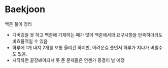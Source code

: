 # Baekjoon
백준 풀이 정리

 - 디버깅을 못 하고 백준에 기재하는 때가 많아 백준에서의 요구사항을 만족하더라도 비효율적일 수 있음
 - 하루에 1개 내지 2개를 보통 올리긴 하지만, 어려운걸 풀면서 하루가 지나가 버릴수도 있음.
 - 시작하면 끝장봐야되서 못 푼 문제들은 언젠가 종결이 날 예정
